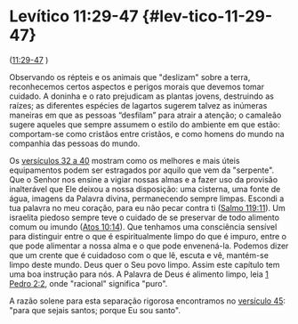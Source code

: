# Levítico 11:29-47 {#lev-tico-11-29-47}

([11:29-47](http://bibliaonline.com.br/acf/lv/11/29-47) )

Observando os répteis e os animais que &quot;deslizam&quot; sobre a terra, reconhecemos certos aspectos e perigos morais que devemos tomar cuidado. A doninha e o rato prejudicam as plantas jovens, destruindo as raízes; as diferentes espécies de lagartos sugerem talvez as inúmeras maneiras em que as pessoas “desfilam” para atrair a atenção; o camaleão sugere aqueles que sempre assumem o estilo do ambiente em que estão: comportam-se como cristãos entre cristãos, e como homens do mundo na companhia das pessoas do mundo.

Os [versículos 32 a 40](http://bibliaonline.com.br/acf/lv/11/32-40) mostram como os melhores e mais úteis equipamentos podem ser estragados por aquilo que vem da &quot;serpente&quot;. Que o Senhor nos ensine a vigiar nossas almas e a fazer uso da provisão inalterável que Ele deixou a nossa disposição: uma cisterna, uma fonte de água, imagens da Palavra divina, permanecendo sempre limpas. Escondi a tua palavra no meu coração, para eu não pecar contra ti ([Salmo 119:11](http://bibliaonline.com.br/acf/sl/119/11)). Um israelita piedoso sempre teve o cuidado de se preservar de todo alimento comum ou imundo ([Atos 10:14](http://bibliaonline.com.br/acf/atos/10/14)). Que tenhamos uma consciência sensível para distinguir entre o que é espiritualmente limpo do que é impuro, entre o que pode alimentar a nossa alma e o que pode envenená-la. Podemos dizer que um crente que é cuidadoso com o que lê, escuta e vê, mantém-se limpo deste mundo. Deus quer o Seu povo limpo. Assim este capítulo tem uma boa instrução para nós. A Palavra de Deus é alimento limpo, leia [1 Pedro 2:2](http://bibliaonline.com.br/acf/1pe/2/2), onde &quot;racional&quot; significa &quot;puro&quot;.

A razão solene para esta separação rigorosa encontramos no [versículo 45](http://bibliaonline.com.br/acf/lv/11/45): &quot;para que sejais santos; porque Eu sou santo&quot;.
